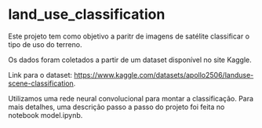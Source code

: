# land_use_classification

Este projeto tem como objetivo a paritr de imagens de satélite classificar o tipo de uso do terreno.

Os dados foram coletados a partir de um dataset disponível no site Kaggle.

Link para o dataset: https://www.kaggle.com/datasets/apollo2506/landuse-scene-classification.

Utilizamos uma rede neural convolucional para montar a classificação. Para mais detalhes, uma descrição passo a passo do projeto foi feita no notebook model.ipynb.
